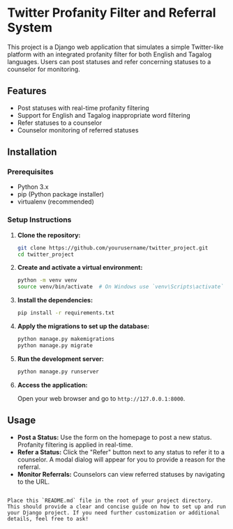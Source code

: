 # Twitter Profanity Filter and Referral System

This project is a Django web application that simulates a simple Twitter-like platform with an integrated profanity filter for both English and Tagalog languages. Users can post statuses and refer concerning statuses to a counselor for monitoring.

## Features

- Post statuses with real-time profanity filtering
- Support for English and Tagalog inappropriate word filtering
- Refer statuses to a counselor
- Counselor monitoring of referred statuses

## Installation

### Prerequisites

- Python 3.x
- pip (Python package installer)
- virtualenv (recommended)

### Setup Instructions

1. **Clone the repository:**

   ```sh
   git clone https://github.com/yourusername/twitter_project.git
   cd twitter_project
   ```

2. **Create and activate a virtual environment:**

   ```sh
   python -m venv venv
   source venv/bin/activate  # On Windows use `venv\Scripts\activate`
   ```

3. **Install the dependencies:**

   ```sh
   pip install -r requirements.txt
   ```

4. **Apply the migrations to set up the database:**

   ```sh
   python manage.py makemigrations
   python manage.py migrate
   ```

5. **Run the development server:**

   ```sh
   python manage.py runserver
   ```

6. **Access the application:**

   Open your web browser and go to `http://127.0.0.1:8000`.

## Usage

- **Post a Status:** Use the form on the homepage to post a new status. Profanity filtering is applied in real-time.
- **Refer a Status:** Click the "Refer" button next to any status to refer it to a counselor. A modal dialog will appear for you to provide a reason for the referral.
- **Monitor Referrals:** Counselors can view referred statuses by navigating to the URL.

```

Place this `README.md` file in the root of your project directory. This should provide a clear and concise guide on how to set up and run your Django project. If you need further customization or additional details, feel free to ask!
```

```

```
